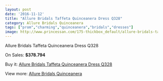 ```yaml
---
layout: post
date: '2016-11-12'
title: "Allure Bridals Taffeta Quinceanera Dress Q328"
category: Allure Bridals Quinceanera
tags: ["prom","charming","quinceanera","bridals","dresses"]
image: http://www.princessan.com/175-thickbox_default/allure-bridals-taffeta-quinceanera-dress-q328.jpg
---
```

Allure Bridals Taffeta Quinceanera Dress Q328

On Sales: **$378.794**
<a href="https://www.princessan.com/en/allure-bridals-quinceanera/97-allure-bridals-taffeta-quinceanera-dress-q328.html"><amp-img layout="responsive" width="600" height="600" src="//www.princessan.com/175-thickbox_default/allure-bridals-taffeta-quinceanera-dress-q328.jpg" alt="Allure Bridals Taffeta Quinceanera Dress Q328 0" /></a>
<a href="https://www.princessan.com/en/allure-bridals-quinceanera/97-allure-bridals-taffeta-quinceanera-dress-q328.html"><amp-img layout="responsive" width="600" height="600" src="//www.princessan.com/176-thickbox_default/allure-bridals-taffeta-quinceanera-dress-q328.jpg" alt="Allure Bridals Taffeta Quinceanera Dress Q328 1" /></a>
<a href="https://www.princessan.com/en/allure-bridals-quinceanera/97-allure-bridals-taffeta-quinceanera-dress-q328.html"><amp-img layout="responsive" width="600" height="600" src="//www.princessan.com/177-thickbox_default/allure-bridals-taffeta-quinceanera-dress-q328.jpg" alt="Allure Bridals Taffeta Quinceanera Dress Q328 2" /></a>
<a href="https://www.princessan.com/en/allure-bridals-quinceanera/97-allure-bridals-taffeta-quinceanera-dress-q328.html"><amp-img layout="responsive" width="600" height="600" src="//www.princessan.com/178-thickbox_default/allure-bridals-taffeta-quinceanera-dress-q328.jpg" alt="Allure Bridals Taffeta Quinceanera Dress Q328 3" /></a>

Buy it: [Allure Bridals Taffeta Quinceanera Dress Q328](https://www.princessan.com/en/allure-bridals-quinceanera/97-allure-bridals-taffeta-quinceanera-dress-q328.html "Allure Bridals Taffeta Quinceanera Dress Q328")

View more: [Allure Bridals Quinceanera](https://www.princessan.com/en/3-allure-bridals-quinceanera "Allure Bridals Quinceanera")
